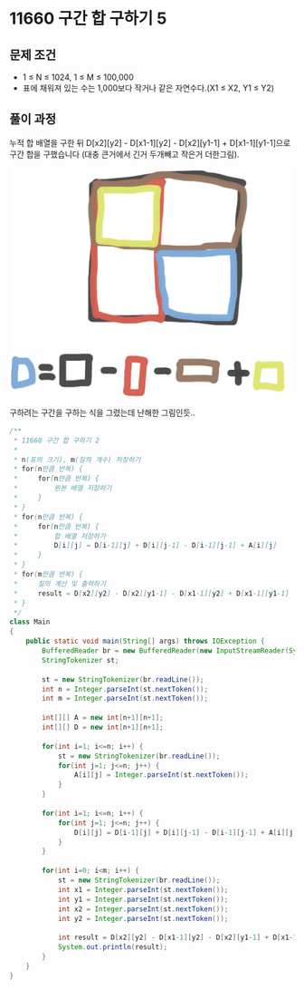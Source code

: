 # 11660 구간 합 구하기 5

[](https://www.acmicpc.net/problem/11660)

## 문제 조건

- 1 ≤ N ≤ 1024, 1 ≤ M ≤ 100,000
- 표에 채워져 있는 수는 1,000보다 작거나 같은 자연수다.(X1 ≤ X2, Y1 ≤ Y2)

## 풀이 과정

누적 합 배열을 구한 뒤 D[x2][y2] - D[x1-1][y2] - D[x2][y1-1] + D[x1-1][y1-1]으로 구간 합을 구했습니다
(대충 큰거에서 긴거 두개빼고 작은거 더한그림).

![구하려는 구간을 구하는 식을 그렸는데 난해한 그림인듯..](image/11660.png)

구하려는 구간을 구하는 식을 그렸는데 난해한 그림인듯..

```java
/**
 * 11660 구간 합 구하기 2
 *
 * n(표의 크기), m(질의 개수) 저장하기
 * for(n만큼 반복) {
 *     for(n만큼 반복) {
 *         원본 배열 저장하기
 *     }
 * }
 * for(n만큼 반복) {
 *     for(n만큼 반복) {
 *         합 배열 저장하기
 *         D[i][j] = D[i-1][j] + D[i][j-1] - D[i-1][j-1] + A[i][j]
 *     }
 * }
 * for(m만큼 반복) {
 *     질의 계산 및 출력하기
 *     result = D[x2][y2] - D[x2][y1-1] - D[x1-1][y2] + D[x1-1][y1-1]
 * }
 */
class Main
{
    public static void main(String[] args) throws IOException {
        BufferedReader br = new BufferedReader(new InputStreamReader(System.in));
        StringTokenizer st;

        st = new StringTokenizer(br.readLine());
        int n = Integer.parseInt(st.nextToken());
        int m = Integer.parseInt(st.nextToken());

        int[][] A = new int[n+1][n+1];
        int[][] D = new int[n+1][n+1];

        for(int i=1; i<=n; i++) {
            st = new StringTokenizer(br.readLine());
            for(int j=1; j<=n; j++) {
                A[i][j] = Integer.parseInt(st.nextToken());
            }
        }

        for(int i=1; i<=n; i++) {
            for(int j=1; j<=n; j++) {
                D[i][j] = D[i-1][j] + D[i][j-1] - D[i-1][j-1] + A[i][j];
            }
        }

        for(int i=0; i<m; i++) {
            st = new StringTokenizer(br.readLine());
            int x1 = Integer.parseInt(st.nextToken());
            int y1 = Integer.parseInt(st.nextToken());
            int x2 = Integer.parseInt(st.nextToken());
            int y2 = Integer.parseInt(st.nextToken());

            int result = D[x2][y2] - D[x1-1][y2] - D[x2][y1-1] + D[x1-1][y1-1];
            System.out.println(result);
        }
    }
}
```